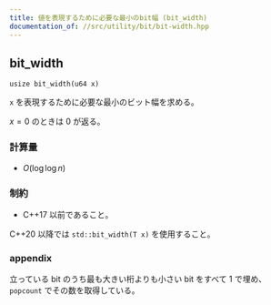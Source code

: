 ```yaml
---
title: 値を表現するために必要な最小のbit幅 (bit_width)
documentation_of: //src/utility/bit/bit-width.hpp
---
```


## bit_width
```
usize bit_width(u64 x)
```

`x` を表現するために必要な最小のビット幅を求める。

$x = 0$ のときは $0$ が返る。

### 計算量
- $O(\log \log n)$

### 制約
- C++17 以前であること。

C++20 以降では `std::bit_width(T x)` を使用すること。

### appendix
立っている bit のうち最も大きい桁よりも小さい bit をすべて 1 で埋め、`popcount` でその数を取得している。
